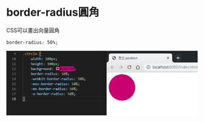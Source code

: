 # border-radius圓角

CSS可以畫出向量圓角

```css
border-radius: 50%;
```

![](.gitbook/assets/image%20%284%29.png)

